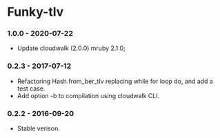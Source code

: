 # Funky-tlv

### 1.0.0 - 2020-07-22

- Update cloudwalk (2.0.0) mruby 2.1.0;

### 0.2.3 - 2017-07-12

- Refactoring Hash.from_ber_tlv replacing while for loop do, and add a test case.
- Add option -b to compilation using cloudwalk CLI.

### 0.2.2 - 2016-09-20

- Stable verison.




